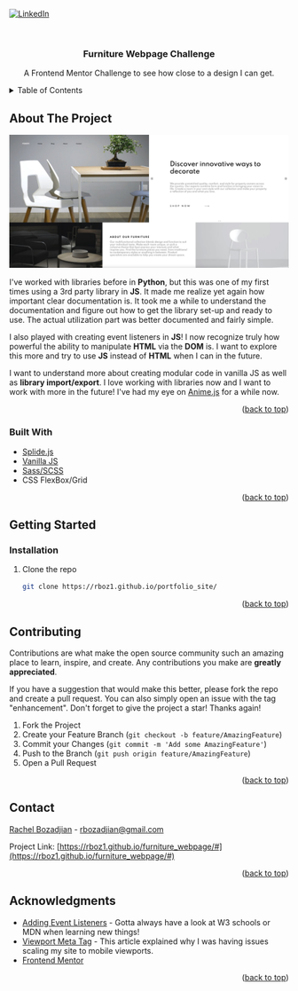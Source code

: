 <div id="top"></div>
<!--
*** Thanks for checking out the Best-README-Template. If you have a suggestion
*** that would make this better, please fork the repo and create a pull request
*** or simply open an issue with the tag "enhancement".
*** Don't forget to give the project a star!
*** Thanks again! Now go create something AMAZING! :D
-->



<!-- PROJECT SHIELDS -->
<!--
*** I'm using markdown "reference style" links for readability.
*** Reference links are enclosed in brackets [ ] instead of parentheses ( ).
*** See the bottom of this document for the declaration of the reference variables
*** for contributors-url, forks-url, etc. This is an optional, concise syntax you may use.
*** https://www.markdownguide.org/basic-syntax/#reference-style-links
-->
[![LinkedIn][linkedin-shield]][linkedin-url]


<!-- PROJECT LOGO -->
<br />
<div align="center">
  <h3 align="center">Furniture Webpage Challenge</h3>

  <p align="center">
    A Frontend Mentor Challenge to see how close to a design I can get.
  </p>
</div>



<!-- TABLE OF CONTENTS -->
<details>
  <summary>Table of Contents</summary>
  <ol>
    <li>
      <a href="#about-the-project">About The Project</a>
      <ul>
        <li><a href="#built-with">Built With</a></li>
      </ul>
    </li>
    <li>
      <a href="#getting-started">Getting Started</a>
      <ul>
        <li><a href="#installation">Installation</a></li>
      </ul>
    </li>
    <li><a href="#contributing">Contributing</a></li>
    <li><a href="#contact">Contact</a></li>
    <li><a href="#acknowledgments">Acknowledgments</a></li>
  </ol>
</details>



<!-- ABOUT THE PROJECT -->
## About The Project

[![Product Name Screen Shot][product-screenshot]](https://rboz1.github.io/furniture_webpage/#)

I've worked with libraries before in **Python**, but this was one of my first times using a 3rd party library in **JS**. It made me realize yet again how important clear documentation is. It took me a while to understand the documentation and figure out how to get the library set-up and ready to use. The actual utilization part was better documented and fairly simple. 

I also played with creating event listeners in **JS**! I now recognize truly how powerful the ability to manipulate **HTML** via the **DOM** is. I want to explore this more and try to use **JS** instead of **HTML** when I can in the future.

I want to understand more about creating modular code in vanilla JS as well as **library import/export**. I love working with libraries now and I want to work with more in the future! I've had my eye on [Anime.js](https://animejs.com/) for a while now.


<p align="right">(<a href="#top">back to top</a>)</p>



### Built With

* [Splide.js](https://splidejs.com/)
* [Vanilla JS](https://www.javascript.com/)
* [Sass/SCSS](https://sass-lang.com/)
* CSS FlexBox/Grid

<p align="right">(<a href="#top">back to top</a>)</p>


<!-- GETTING STARTED -->
## Getting Started

### Installation

1. Clone the repo
   ```sh
   git clone https://rboz1.github.io/portfolio_site/
   ```
<p align="right">(<a href="#top">back to top</a>)</p>

<!-- CONTRIBUTING -->
## Contributing

Contributions are what make the open source community such an amazing place to learn, inspire, and create. Any contributions you make are **greatly appreciated**.

If you have a suggestion that would make this better, please fork the repo and create a pull request. You can also simply open an issue with the tag "enhancement".
Don't forget to give the project a star! Thanks again!

1. Fork the Project
2. Create your Feature Branch (`git checkout -b feature/AmazingFeature`)
3. Commit your Changes (`git commit -m 'Add some AmazingFeature'`)
4. Push to the Branch (`git push origin feature/AmazingFeature`)
5. Open a Pull Request

<p align="right">(<a href="#top">back to top</a>)</p>

<!-- CONTACT -->
## Contact

[Rachel Bozadjian](https://rboz1.github.io/portfolio_site/) - rbozadjian@gmail.com

Project Link: [https://rboz1.github.io/furniture_webpage/#](https://rboz1.github.io/furniture_webpage/#)

<p align="right">(<a href="#top">back to top</a>)</p>



<!-- ACKNOWLEDGMENTS -->
## Acknowledgments

* [Adding Event Listeners](https://www.w3schools.com/js/js_htmldom_eventlistener.asp) - Gotta always have a look at W3 schools or MDN when learning new things!
* [Viewport Meta Tag](https://developer.mozilla.org/en-US/docs/Web/HTML/Viewport_meta_tag) - This article explained why I was having issues scaling my site to mobile viewports.
* [Frontend Mentor](https://www.frontendmentor.io/challenges/room-homepage-BtdBY_ENq)

<p align="right">(<a href="#top">back to top</a>)</p>



<!-- MARKDOWN LINKS & IMAGES -->
<!-- https://www.markdownguide.org/basic-syntax/#reference-style-links -->
[linkedin-shield]: https://img.shields.io/badge/-LinkedIn-black.svg?style=for-the-badge&logo=linkedin&colorB=555
[linkedin-url]: www.linkedin.com/in/rachel-bozadjian-203999109
[product-screenshot]: images/screenshot_furniture.jpg
